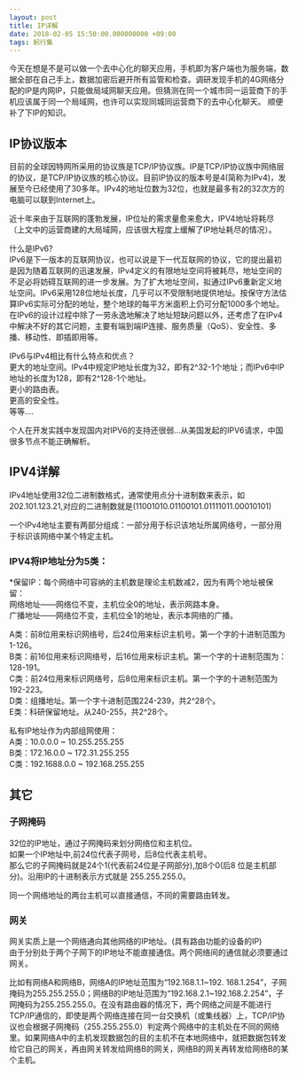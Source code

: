 ```yaml
---
layout: post
title: IP详解
date: 2018-02-05 15:50:00.000000000 +09:00
tags: 躬行集
---
```


今天在想是不是可以做一个去中心化的聊天应用，手机即为客户端也为服务端，数据全部在自己手上，数据加密后避开所有监管和检查。调研发现手机的4G网络分配的IP是内网IP，只能做局域网聊天应用。但猜测在同一个城市同一运营商下的手机应该属于同一个局域网，也许可以实现同城同运营商下的去中心化聊天。
顺便补了下IP的知识。
## IP协议版本
目前的全球因特网所采用的协议族是TCP/IP协议族。IP是TCP/IP协议族中网络层的协议，是TCP/IP协议族的核心协议。目前IP协议的版本号是4(简称为IPv4)，发展至今已经使用了30多年。IPv4的地址位数为32位，也就是最多有2的32次方的电脑可以联到Internet上。

近十年来由于互联网的蓬勃发展，IP位址的需求量愈来愈大，IPV4地址将耗尽（上文中的运营商建的大局域网，应该很大程度上缓解了IP地址耗尽的情况）。

什么是IPv6?  
IPv6是下一版本的互联网协议，也可以说是下一代互联网的协议，它的提出最初是因为随着互联网的迅速发展，IPv4定义的有限地址空间将被耗尽，地址空间的不足必将妨碍互联网的进一步发展。为了扩大地址空间，拟通过IPv6重新定义地址空间。IPv6采用128位地址长度，几乎可以不受限制地提供地址。按保守方法估算IPv6实际可分配的地址，整个地球的每平方米面积上仍可分配1000多个地址。在IPv6的设计过程中除了一劳永逸地解决了地址短缺问题以外，还考虑了在IPv4中解决不好的其它问题，主要有端到端IP连接、服务质量（QoS）、安全性、多播、移动性、即插即用等。

IPv6与IPv4相比有什么特点和优点？  
更大的地址空间。IPv4中规定IP地址长度为32，即有2^32-1个地址；而IPv6中IP地址的长度为128，即有2^128-1个地址。  
更小的路由表。  
更高的安全性。  
等等....

个人在开发实践中发现国内对IPV6的支持还很弱...从美国发起的IPV6请求，中国很多节点不能正确解析。
## IPV4详解
IPv4地址使用32位二进制数格式，通常使用点分十进制数来表示，如202.101.123.21,对应的二进制数就是(11001010.01100101.01111011.00010101)

一个IPv4地址主要有两部分组成：一部分用于标识该地址所属网络号，一部分用于标识该网络中某个特定主机。
### IPV4将IP地址分为5类：
*保留IP：每个网络中可容纳的主机数是理论主机数减2，因为有两个地址被保留：  
网络地址——网络位不变，主机位全0的地址，表示网路本身。  
广播地址——网络位不变，主机位全1的地址，表示本网络的广播。  

A类：前8位用来标识网络号，后24位用来标识主机号。第一个字的十进制范围为1-126。  
B类：前16位用来标识网络号，后16位用来标识主机。第一个字的十进制范围为：128-191。  
C类：前24位用来标识网络号，后8位用来标识主机。第一个字的十进制范围为192-223。  
D类：组播地址。第一个字十进制范围224-239，共2^28个。  
E类：科研保留地址。从240-255，共2^28个。  

私有IP地址作为内部组网使用：  
A类：10.0.0.0 ~ 10.255.255.255  
B类：172.16.0.0 ~ 172.31.255.255   
C类：192.1688.0.0 ~ 192.168.255.255   
## 其它
### 子网掩码
32位的IP地址，通过子网掩码来划分网络位和主机位。  
如果一个IP地址中,前24位代表子网号，后8位代表主机号。  
那么它的子网掩码就是24个1(代表前24位是子网部分),加8个0(后8 位是主机部分)。沿用IP的十进制表示方式就是 255.255.255.0。

同一个网络地址的两台主机可以直接通信，不同的需要路由转发。
### 网关
网关实质上是一个网络通向其他网络的IP地址。(具有路由功能的设备的IP)  
由于分别处于两个子网下的IP地址不能直接通信。两个网络间的通信就必须要通过网关。  

比如有网络A和网络B，网络A的IP地址范围为“192.168.1.1~192. 168.1.254”，子网掩码为255.255.255.0；网络B的IP地址范围为“192.168.2.1~192.168.2.254”，子网掩码为255.255.255.0。在没有路由器的情况下，两个网络之间是不能进行TCP/IP通信的，即使是两个网络连接在同一台交换机（或集线器）上，TCP/IP协议也会根据子网掩码（255.255.255.0）判定两个网络中的主机处在不同的网络里。如果网络A中的主机发现数据包的目的主机不在本地网络中，就把数据包转发给它自己的网关，再由网关转发给网络B的网关，网络B的网关再转发给网络B的某个主机。


